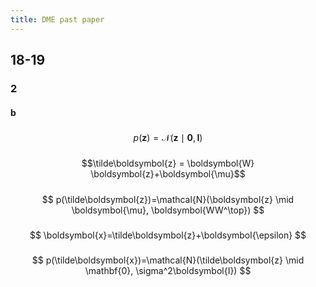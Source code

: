 ```yaml
---
title: DME past paper
---
```


## 18-19

### 2
#### b
#####
$$
p(\boldsymbol{z})=\mathcal{N}(\boldsymbol{z} \mid \mathbf{0}, \boldsymbol{I})
$$
#####
$$\tilde\boldsymbol{z} = \boldsymbol{W} \boldsymbol{z}+\boldsymbol{\mu}$$
#####
$$
p(\tilde\boldsymbol{z})=\mathcal{N}(\boldsymbol{z} \mid \boldsymbol{\mu}, \boldsymbol{WW^\top})
$$
#####
$$
\boldsymbol{x}=\tilde\boldsymbol{z}+\boldsymbol{\epsilon}
$$
#####
$$
p(\tilde\boldsymbol{x})=\mathcal{N}(\tilde\boldsymbol{z} \mid \mathbf{0}, \sigma^2\boldsymbol{I})
$$
#####
